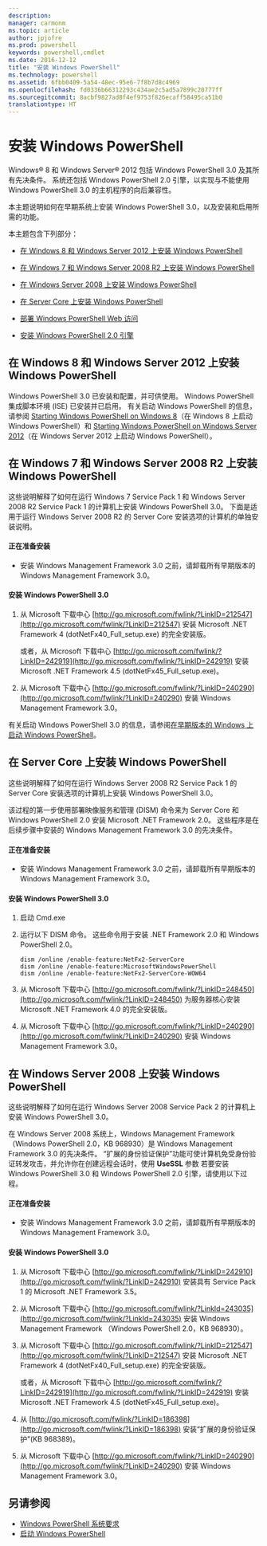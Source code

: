 ```yaml
---
description: 
manager: carmonm
ms.topic: article
author: jpjofre
ms.prod: powershell
keywords: powershell,cmdlet
ms.date: 2016-12-12
title: "安装 Windows PowerShell"
ms.technology: powershell
ms.assetid: 6fbb0409-5a54-48ec-95e6-7f8b7d8c4969
ms.openlocfilehash: fd0336b66312293c434ae2c5ad5a7899c20777ff
ms.sourcegitcommit: 8acbf9827ad8f4ef9753f826ecaff58495ca51b0
translationtype: HT
---
```

# <a name="installing-windows-powershell"></a>安装 Windows PowerShell
Windows® 8 和 Windows Server® 2012 包括 Windows PowerShell 3.0 及其所有先决条件。 系统还包括 Windows PowerShell 2.0 引擎，以实现与不能使用 Windows PowerShell 3.0 的主机程序的向后兼容性。

本主题说明如何在早期系统上安装 Windows PowerShell 3.0，以及安装和启用所需的功能。

本主题包含下列部分：

-   [在 Windows 8 和 Windows Server 2012 上安装 Windows PowerShell](Installing-Windows-PowerShell.md#BKMK_InstallingOnWindows8andWindowsServer2012)

-   [在 Windows 7 和 Windows Server 2008 R2 上安装 Windows PowerShell](Installing-Windows-PowerShell.md#BKMK_InstallingOnWindows7andWindowsServer2008R2)

-   [在 Windows Server 2008 上安装 Windows PowerShell](Installing-Windows-PowerShell.md#BKMK_InstallingOnWindowsServer2008LH)

-   [在 Server Core 上安装 Windows PowerShell](Installing-Windows-PowerShell.md#BKMK_InstallingOnServerCore)

-   [部署 Windows PowerShell Web 访问](https://technet.microsoft.com/en-us/library/639d0eff-98a3-4124-b52c-26921ebd98b0)

-   [安装 Windows PowerShell 2.0 引擎](Installing-the-Windows-PowerShell-2.0-Engine.md)

## <a name="a-namebkmkinstallingonwindows8andwindowsserver2012ainstalling-windows-powershell-on-windows-8-and-windows-server-2012"></a><a name="BKMK_InstallingOnWindows8andWindowsServer2012"></a>在 Windows 8 和 Windows Server 2012 上安装 Windows PowerShell
Windows PowerShell 3.0 已安装和配置，并可供使用。 Windows PowerShell 集成脚本环境 (ISE) 已安装并已启用。 有关启动 Windows PowerShell 的信息，请参阅 [Starting Windows PowerShell on Windows 8](https://technet.microsoft.com/en-us/library/d7be1668-8617-4890-ad90-dd9765fbd2c3)（在 Windows 8 上启动 Windows PowerShell）和 [Starting Windows PowerShell on Windows Server 2012](https://technet.microsoft.com/library/hh831491.aspx#BKMK_powershell)（在 Windows Server 2012 上启动 Windows PowerShell）。

## <a name="a-namebkmkinstallingonwindows7andwindowsserver2008r2ainstalling-windows-powershell-on-windows-7-and-windows-server-2008-r2"></a><a name="BKMK_InstallingOnWindows7andWindowsServer2008R2"></a>在 Windows 7 和 Windows Server 2008 R2 上安装 Windows PowerShell
这些说明解释了如何在运行 Windows 7 Service Pack 1 和 Windows Server 2008 R2 Service Pack 1 的计算机上安装 Windows PowerShell 3.0。 下面是适用于运行 Windows Server 2008 R2 的 Server Core 安装选项的计算机的单独安装说明。

#### <a name="getting-ready-to-install"></a>正在准备安装

-   安装 Windows Management Framework 3.0 之前，请卸载所有早期版本的 Windows Management Framework 3.0。

#### <a name="to-install-windows-powershell-30"></a>安装 Windows PowerShell 3.0

1.  从 Microsoft 下载中心 [http://go.microsoft.com/fwlink/?LinkID=212547](http://go.microsoft.com/fwlink/?LinkID=212547) 安装 Microsoft .NET Framework 4 (dotNetFx40_Full_setup.exe) 的完全安装版。

    或者，从 Microsoft 下载中心 [http://go.microsoft.com/fwlink/?LinkID=242919](http://go.microsoft.com/fwlink/?LinkID=242919) 安装 Microsoft .NET Framework 4.5 (dotNetFx45_Full_setup.exe)。

2.  从 Microsoft 下载中心 [http://go.microsoft.com/fwlink/?LinkID=240290](http://go.microsoft.com/fwlink/?LinkID=240290) 安装 Windows Management Framework 3.0。

有关启动 Windows PowerShell 3.0 的信息，请参阅[在早期版本的 Windows 上启动 Windows PowerShell](Starting-Windows-PowerShell-on-Earlier-Versions-of-Windows.md)。

## <a name="a-namebkmkinstallingonservercoreainstalling-windows-powershell-on-server-core"></a><a name="BKMK_InstallingOnServerCore"></a>在 Server Core 上安装 Windows PowerShell
这些说明解释了如何在运行 Windows Server 2008 R2 Service Pack 1 的 Server Core 安装选项的计算机上安装 Windows PowerShell 3.0。

该过程的第一步使用部署映像服务和管理 (DISM) 命令来为 Server Core 和 Windows PowerShell 2.0 安装 Microsoft .NET Framework 2.0。 这些程序是在后续步骤中安装的 Windows Management Framework 3.0 的先决条件。

#### <a name="getting-ready-to-install"></a>正在准备安装

-   安装 Windows Management Framework 3.0 之前，请卸载所有早期版本的 Windows Management Framework 3.0。

#### <a name="to-install-windows-powershell-30"></a>安装 Windows PowerShell 3.0

1.  启动 Cmd.exe

2.  运行以下 DISM 命令。 这些命令用于安装 .NET Framework 2.0 和 Windows PowerShell 2.0。

    ```
    dism /online /enable-feature:NetFx2-ServerCore
    dism /online /enable-feature:MicrosoftWindowsPowerShell
    dism /online /enable-feature:NetFx2-ServerCore-WOW64
    ```

3.  从 Microsoft 下载中心 [http://go.microsoft.com/fwlink/?LinkID=248450](http://go.microsoft.com/fwlink/?LinkID=248450) 为服务器核心安装 Microsoft .NET Framework 4.0 的完全安装版。

4.  从 Microsoft 下载中心 [http://go.microsoft.com/fwlink/?LinkID=240290](http://go.microsoft.com/fwlink/?LinkID=240290) 安装 Windows Management Framework 3.0。

## <a name="a-namebkmkinstallingonwindowsserver2008lhainstalling-windows-powershell-on-windows-server-2008"></a><a name="BKMK_InstallingOnWindowsServer2008LH"></a>在 Windows Server 2008 上安装 Windows PowerShell
这些说明解释了如何在运行 Windows Server 2008 Service Pack 2 的计算机上安装 Windows PowerShell 3.0。

在 Windows Server 2008 系统上，Windows Management Framework（Windows PowerShell 2.0，KB 968930）是 Windows Management Framework 3.0 的先决条件。 “扩展的身份验证保护”功能可使计算机免受身份验证转发攻击，并允许你在创建远程会话时，使用 **UseSSL** 参数 若要安装 Windows PowerShell 3.0 和 Windows PowerShell 2.0 引擎，请使用以下过程。

#### <a name="getting-ready-to-install"></a>正在准备安装

-   安装 Windows Management Framework 3.0 之前，请卸载所有早期版本的 Windows Management Framework 3.0。

#### <a name="to-install-windows-powershell-30"></a>安装 Windows PowerShell 3.0

1.  从 Microsoft 下载中心 [http://go.microsoft.com/fwlink/?LinkID=242910](http://go.microsoft.com/fwlink/?LinkID=242910) 安装具有 Service Pack 1 的 Microsoft .NET Framework 3.5。

2.  从 Microsoft 下载中心 [http://go.microsoft.com/fwlink/?LinkId=243035](http://go.microsoft.com/fwlink/?LinkId=243035) 安装 Windows Management Framework （Windows PowerShell 2.0，KB 968930）。

3.  从 Microsoft 下载中心 [http://go.microsoft.com/fwlink/?LinkID=212547](http://go.microsoft.com/fwlink/?LinkID=212547) 安装 Microsoft .NET Framework 4 (dotNetFx40_Full_setup.exe) 的完全安装版。

    或者，从 Microsoft 下载中心 [http://go.microsoft.com/fwlink/?LinkID=242919](http://go.microsoft.com/fwlink/?LinkID=242919) 安装 Microsoft .NET Framework 4.5 (dotNetFx45_Full_setup.exe)。

4.  从 [http://go.microsoft.com/fwlink/?LinkID=186398](http://go.microsoft.com/fwlink/?LinkID=186398) 安装“扩展的身份验证保护”(KB 968389)。

5.  从 Microsoft 下载中心 [http://go.microsoft.com/fwlink/?LinkID=240290](http://go.microsoft.com/fwlink/?LinkID=240290) 安装 Windows Management Framework 3.0。

## <a name="see-also"></a>另请参阅
- [Windows PowerShell 系统要求](Windows-PowerShell-System-Requirements.md)
- [启动 Windows PowerShell](https://technet.microsoft.com/en-us/library/8ec8c2d7-8e7c-4722-a3d2-498fe5739a8e)

